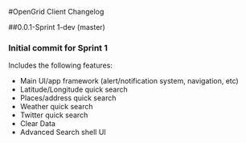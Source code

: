 #OpenGrid Client Changelog

##0.0.1-Sprint 1-dev (master)

### Initial commit for Sprint 1
Includes the following features:
* Main UI/app framework (alert/notification system, navigation, etc)
* Latitude/Longitude quick search
* Places/address quick search
* Weather quick search
* Twitter quick search
* Clear Data
* Advanced Search shell UI